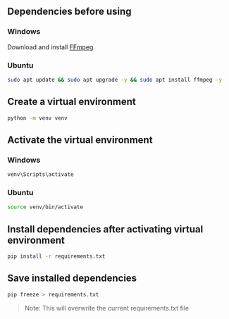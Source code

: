 ## Dependencies before using

### Windows

Download and install [FFmpeg](https://ffmpeg.org/download.html).

### Ubuntu

```bash
sudo apt update && sudo apt upgrade -y && sudo apt install ffmpeg -y
```

## Create a virtual environment

```bash
python -m venv venv
```

## Activate the virtual environment

### Windows

```bash
venv\Scripts\activate
```

### Ubuntu

```bash
source venv/bin/activate
```

## Install dependencies after activating virtual environment

```bash
pip install -r requirements.txt
```

## Save installed dependencies

```bash
pip freeze > requirements.txt
```

> Note: This will overwrite the current requirements.txt file
